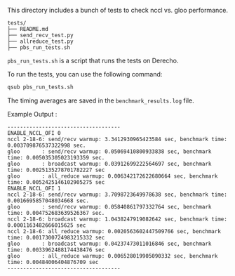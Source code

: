 This directory includes a bunch of tests to check nccl vs. gloo performance.

```
tests/
├── README.md
├── send_recv_test.py
├── allreduce_test.py
├── pbs_run_tests.sh
```

`pbs_run_tests.sh` is a script that runs the tests on Derecho. 

To run the tests, you can use the following command:

```bash
qsub pbs_run_tests.sh
```

The timing averages are saved in the `benchmark_results.log` file. 

Example Output : 

```
------------------------------------
ENABLE_NCCL_OFI 0
nccl 2-18-6: send/recv warmup: 3.3412930965423584 sec, benchmark time: 0.003709876537322998 sec.
gloo       : send/recv warmup: 0.05069410800933838 sec, benchmark time: 0.005035305023193359 sec.
gloo 	   : broadcast warmup: 0.03912699222564697 sec, benchmark time: 0.0025135278701782227 sec
gloo 	   : all_reduce warmup: 0.006342172622680664 sec, benchmark time: 0.0052425146102905275 sec
ENABLE_NCCL_OFI 1
nccl 2-18-6: send/recv warmup: 3.7098723649978638 sec, benchmark time: 0.0016695857048034668 sec.
gloo       : send/recv warmup: 0.05840861797332764 sec, benchmark time: 0.004752683639526367 sec.
nccl 2-18-6: broadcast warmup: 1.0438247919082642 sec, benchmark time: 0.0001163482666015625 sec
nccl 2-18-6: all_reduce warmup: 0.0020563602447509766 sec, benchmark time: 0.0017300724983215332 sec
gloo 	   : broadcast warmup: 0.04237473011016846 sec, benchmark time: 0.0033962488174438476 sec
gloo 	   : all_reduce warmup: 0.006528019905090332 sec, benchmark time: 0.00484006404876709 sec
------------------------------------